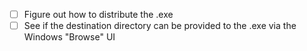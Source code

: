   - [ ] Figure out how to distribute the .exe
  - [ ] See if the destination directory can be provided to the .exe via the Windows "Browse" UI

